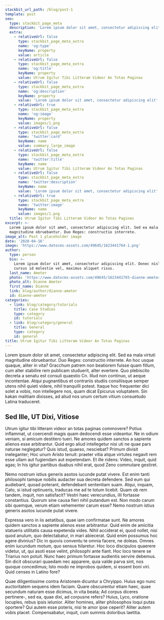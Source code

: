 ```yaml
---
stackbit_url_path: /blog/post-1
template: post
seo:
  type: stackbit_page_meta
  description: 'Lorem ipsum dolor sit amet, consectetur adipiscing elit'
  extra:
    - relativeUrl: false
      type: stackbit_page_meta_extra
      name: 'og:type'
      keyName: property
      value: article
    - relativeUrl: false
      type: stackbit_page_meta_extra
      name: 'og:title'
      keyName: property
      value: Utrum Igitur Tibi Litteram Videor An Totas Paginas
    - relativeUrl: false
      type: stackbit_page_meta_extra
      name: 'og:description'
      keyName: property
      value: 'Lorem ipsum dolor sit amet, consectetur adipiscing elit'
    - relativeUrl: true
      type: stackbit_page_meta_extra
      name: 'og:image'
      keyName: property
      value: images/1.png
    - relativeUrl: false
      type: stackbit_page_meta_extra
      name: 'twitter:card'
      keyName: name
      value: summary_large_image
    - relativeUrl: false
      type: stackbit_page_meta_extra
      name: 'twitter:title'
      keyName: name
      value: Utrum Igitur Tibi Litteram Videor An Totas Paginas
    - relativeUrl: false
      type: stackbit_page_meta_extra
      name: 'twitter:description'
      keyName: name
      value: 'Lorem ipsum dolor sit amet, consectetur adipiscing elit'
    - relativeUrl: true
      type: stackbit_page_meta_extra
      name: 'twitter:image'
      keyName: name
      value: images/1.png
  title: Utrum Igitur Tibi Litteram Videor An Totas Paginas
excerpt: >-
  Lorem ipsum dolor sit amet, consectetur adipiscing elit. Sed ea mala virtuti
  magnitudine obruebantur. Duo Reges: constructio interrete.
image_alt: Post 1 placeholder image
date: '2020-04-16'
image: 'https://www.datocms-assets.com/49645/1623441764-1.png'
author:
  type: person
  bio: >-
    Lorem ipsum dolor sit amet, consectetur adipiscing elit. Donec nisl ligula,
    cursus id molestie vel, maximus aliquet risus.
  last_name: Ameter
  photo: 'https://www.datocms-assets.com/49645/1623441765-dianne-ameter.jpg'
  photo_alt: Dianne Ameter
  first_name: Dianne
  link: blog/author/dianne-ameter
  id: dianne-ameter
categories:
  - link: blog/category/tutorials
    title: Case Studies
    type: category
    id: tutorials
  - link: blog/category/general
    title: General
    type: category
    id: general
title: Utrum Igitur Tibi Litteram Videor An Totas Paginas
---
```


Lorem ipsum dolor sit amet, consectetur adipiscing elit. Sed ea mala virtuti magnitudine obruebantur. Duo Reges: constructio interrete. An hoc usque quaque, aliter in vita? Gracchum patrem non beatiorem fuisse quam fillum, cum alter stabilire rem publicam studuerit, alter evertere. Quo plebiscito decreta a senatu est consuli quaestio Cn. Illud non continuo, ut aeque incontentae. Atqui pugnantibus et contrariis studiis consiliisque semper utens nihil quieti videre, nihil tranquilli potest. Itaque hoc frequenter dici solet a vobis, non intellegere nos, quam dicat Epicurus voluptatem. Sin kakan malitiam dixisses, ad aliud nos unum certum vitium consuetudo Latina traduceret.

## Sed Ille, UT Dixi, Vitiose

Utrum igitur tibi litteram videor an totas paginas commovere? Potius inflammat, ut coercendi magis quam dedocendi esse videantur. Ne in odium veniam, si amicum destitero tueri. Ne amores quidem sanctos a sapiente alienos esse arbitrantur. Quid ergo aliud intellegetur nisi uti ne quae pars naturae neglegatur? Quis istud, quaeso, nesciebat? Primum divisit ineleganter; Hoc unum Aristo tenuit: praeter vitia atque virtutes negavit rem esse ullam aut fugiendam aut expetendam. Et ille ridens: Video, inquit, quid agas; In his igitur partibus duabus nihil erat, quod Zeno commutare gestiret.

Nemo nostrum istius generis asotos iucunde putat vivere.
Est enim tanti philosophi tamque nobilis audacter sua decreta defendere. Sed eum qui audiebant, quoad poterant, defendebant sententiam suam. Atqui, inquam, Cato, si istud optinueris, traducas me ad te totum licebit. Quam ob rem tandem, inquit, non satisfacit? Vestri haec verecundius, illi fortasse constantius. Quorum sine causa fieri nihil putandum est. Non modo carum sibi quemque, verum etiam vehementer carum esse? Nemo nostrum istius generis asotos iucunde putat vivere.

Expressa vero in iis aetatibus, quae iam confirmatae sunt.
Ne amores quidem sanctos a sapiente alienos esse arbitrantur. Quid enim de amicitia statueris utilitatis causa expetenda vides. Nihil acciderat ei, quod nollet, nisi quod anulum, quo delectabatur, in mari abiecerat. Quid enim possumus hoc agere divinius? Dic in quovis conventu te omnia facere, ne doleas. Omnes enim iucundum motum, quo sensus hilaretur. Hoc loco discipulos quaerere videtur, ut, qui asoti esse velint, philosophi ante fiant. Hoc loco tenere se Triarius non potuit. Nunc haec primum fortasse audientis servire debemus. Sin dicit obscurari quaedam nec apparere, quia valde parva sint, nos quoque concedimus; Isto modo ne improbos quidem, si essent boni viri. Quid censes in Latino fore?

Quae diligentissime contra Aristonem dicuntur a Chryippo. Huius ego nunc auctoritatem sequens idem faciam. Quare obscurentur etiam haec, quae secundum naturam esse dicimus, in vita beata; Ad corpus diceres pertinere-, sed ea, quae dixi, ad corpusne refers? Huius, Lyco, oratione locuples, rebus ipsis ielunior. Aliter homines, aliter philosophos loqui putas oportere? Qui autem esse poteris, nisi te amor ipse ceperit? Aliter autem vobis placet. Compensabatur, inquit, cum summis doloribus laetitia.
